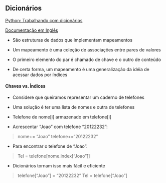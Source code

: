 ## Dicionários

[Python: Trabalhando com dicionários](https://www.alura.com.br/artigos/trabalhando-com-o-dicionario-no-python "Python: Trabalhando com dicionários")

[Documentação em Inglês](https://docs.python.org/3/tutorial/datastructures.html "Documentação em Inglês")

* São estruturas de dados que implementam mapeamentos

* Um mapeamento é uma coleção de associações entre  pares de valores

* O primeiro elemento do par é chamado de chave e o outro de  conteúdo

* De certa forma, um mapeamento é uma generalização da  idéia de acessar dados por índices

#### Chaves vs. Índices

* Considere que queiramos representar um caderno de telefones

* Uma solução é ter uma lista de nomes e outra de telefones

* Telefone de nome[i] armazenado em telefone[i]

* Acrescentar “Joao” com telefone “20122232”:

> nome+= “Joao” telefone+=“20122232”

* Para encontrar o telefone de “Joao”:

> Tel = telefone[nome.index[“Joao”]]

* Dicionários tornam isso mais fácil e eficiente

> telefone[“Joao”] = “20122232”
> Tel = telefone[“Joao”]
